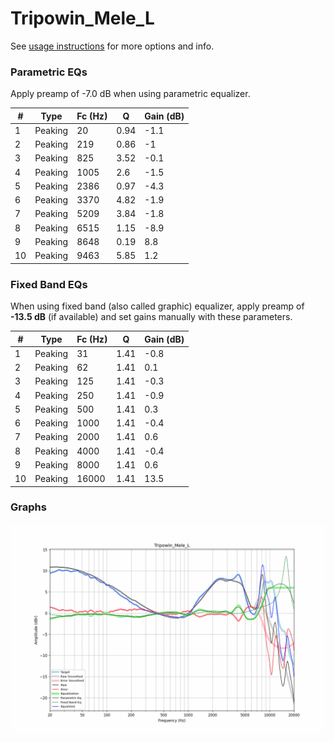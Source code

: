 # Tripowin_Mele_L
See [usage instructions](https://github.com/jaakkopasanen/AutoEq#usage) for more options and info.

### Parametric EQs
Apply preamp of -7.0 dB when using parametric equalizer.

|   # | Type    |   Fc (Hz) |    Q |   Gain (dB) |
|-----|---------|-----------|------|-------------|
|   1 | Peaking |        20 | 0.94 |        -1.1 |
|   2 | Peaking |       219 | 0.86 |        -1   |
|   3 | Peaking |       825 | 3.52 |        -0.1 |
|   4 | Peaking |      1005 | 2.6  |        -1.5 |
|   5 | Peaking |      2386 | 0.97 |        -4.3 |
|   6 | Peaking |      3370 | 4.82 |        -1.9 |
|   7 | Peaking |      5209 | 3.84 |        -1.8 |
|   8 | Peaking |      6515 | 1.15 |        -8.9 |
|   9 | Peaking |      8648 | 0.19 |         8.8 |
|  10 | Peaking |      9463 | 5.85 |         1.2 |

### Fixed Band EQs
When using fixed band (also called graphic) equalizer, apply preamp of **-13.5 dB** (if available) and set gains manually with these parameters.

|   # | Type    |   Fc (Hz) |    Q |   Gain (dB) |
|-----|---------|-----------|------|-------------|
|   1 | Peaking |        31 | 1.41 |        -0.8 |
|   2 | Peaking |        62 | 1.41 |         0.1 |
|   3 | Peaking |       125 | 1.41 |        -0.3 |
|   4 | Peaking |       250 | 1.41 |        -0.9 |
|   5 | Peaking |       500 | 1.41 |         0.3 |
|   6 | Peaking |      1000 | 1.41 |        -0.4 |
|   7 | Peaking |      2000 | 1.41 |         0.6 |
|   8 | Peaking |      4000 | 1.41 |        -0.4 |
|   9 | Peaking |      8000 | 1.41 |         0.6 |
|  10 | Peaking |     16000 | 1.41 |        13.5 |

### Graphs
![](./Tripowin_Mele_L.png)
